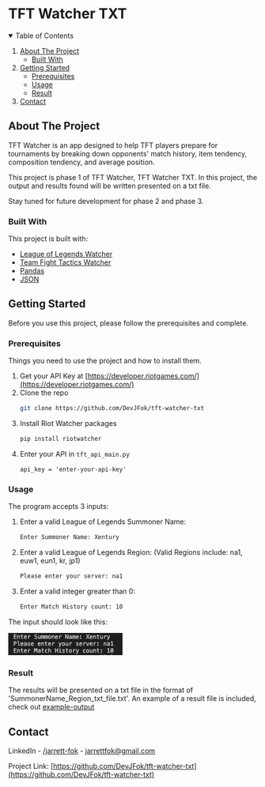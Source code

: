 # TFT Watcher TXT

<!-- TABLE OF CONTENTS -->
<details open="open">
  <summary>Table of Contents</summary>
  <ol>
    <li>
      <a href="#about-the-project">About The Project</a>
      <ul>
        <li><a href="#built-with">Built With</a></li>
      </ul>
    </li>
    <li>
      <a href="#getting-started">Getting Started</a>
      <ul>
        <li><a href="#Prerequisites">Prerequisites</a></li>
        <li><a href="#Usage">Usage</a></li>
        <li><a href="#Result">Result</a></li>
      </ul>
    </li>
    <li><a href="#contact">Contact</a></li>
  </ol>
</details>



## About The Project

TFT Watcher is an app designed to help TFT players prepare for tournaments by breaking down opponents' match history, item tendency, composition tendency, and average position.

This project is phase 1 of TFT Watcher, TFT Watcher TXT. In this project, the output and results found will be written presented on a txt file. 

Stay tuned for future development for phase 2 and phase 3. 

### Built With

This project is built with:
* [League of Legends Watcher](https://riot-watcher.readthedocs.io/en/latest/riotwatcher/LeagueOfLegends/index.html)
* [Team Fight Tactics Watcher](https://riot-watcher.readthedocs.io/en/latest/riotwatcher/TeamFightTactics/index.html)
* [Pandas](https://pandas.pydata.org/getting_started.html)
* [JSON](https://docs.python.org/3/library/json.html)


## Getting Started

Before you use this project, please follow the prerequisites and complete. 

### Prerequisites

Things you need to use the project and how to install them.

1. Get your API Key at [https://developer.riotgames.com/](https://developer.riotgames.com/)
2. Clone the repo
   ```sh
   git clone https://github.com/DevJFok/tft-watcher-txt
   ```
3. Install Riot Watcher packages
   ```sh
   pip install riotwatcher
   ```
4. Enter your API in `tft_api_main.py`
   ```JS
   api_key = 'enter-your-api-key'
   ```

### Usage

The program accepts 3 inputs:

1. Enter a valid League of Legends Summoner Name: 
   ```sh
   Enter Summoner Name: Xentury
   ```
2. Enter a valid League of Legends Region:
   (Valid Regions include: na1, euw1, eun1, kr, jp1)
   ```sh
   Please enter your server: na1
   ```
3. Enter a valid integer greater than 0:
   ```sh
   Enter Match History count: 10
   ```

The input should look like this:

[![Input Screenshot][input-screenshot]](https://example.com)

### Result

The results will be presented on a txt file in the format of 'SummonerName_Region_txt_file.txt'. An example of a result file is included, check out [example-output](Xentury_na1_tft_file.txt)

## Contact

LinkedIn - [/jarrett-fok](https://www.linkedin.com/in/jarrett-fok/) - jarrettfok@gmail.com

Project Link: [https://github.com/DevJFok/tft-watcher-txt](https://github.com/DevJFok/tft-watcher-txt)

[input-screenshot]: images/input_screenshot.png